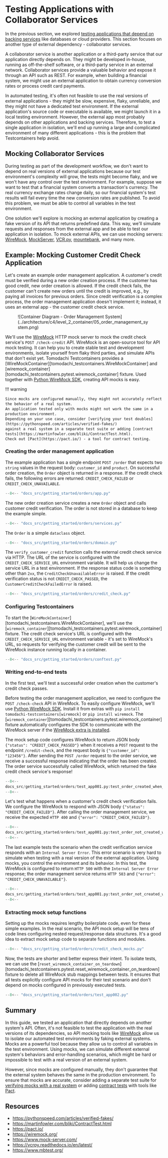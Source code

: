 # Testing Applications with Collaborator Services

In the previous section, we explored [testing applications that depend on backing services](./testing-app-with-backing-services.md) like databases or cloud providers.
This section focuses on another type of external dependency - collaborator services.

A collaborator service is another application or a third-party service that our application directly depends on.
They might be developed in-house, running as off-the-shelf software, or a third-party service in an external network.
Collaborator services provide a valuable behavior and expose it through an API such as REST.
For example, when building a financial system, we might use an external application to obtain currency conversion rates or process credit card payments.

In automated testing, it's often not feasible to use the real versions of external applications -
they might be slow, expensive, flaky, unreliable, and they might not have a dedicated test environment.
If the external application's source code or executable is available, we might launch it in a local testing environment.
However, the external app most probably depends on other applications and backing services.
Therefore, to test a single application in isolation, we'll end up running a large and complicated environment of many different applications -
this is the problem that Testcontainers help avoid.

## Mocking Collaborator Services

During testing as part of the development workflow, we don't want to depend on real versions of external applications
because our test environment's complexity will grow, the tests might become flaky, and we won't have any control over the test environment.
For example, suppose we want to test that a financial system converts a transaction's currency.
The real currency exchange rates change daily, so our financial system's test results will fail every time the new conversion rates are published.
To avoid this problem, we must be able to control all variables in the test environment.

One solution we'll explore is mocking an external application by creating a fake version of its API that returns predefined data.
This way, we'll simulate requests and responses from the external app and be able to test our application in isolation.
To mock external APIs, we can use mocking servers: [WireMock](https://wiremock.org/), [MockServer](https://www.mock-server.com/),
[VCR.py](https://vcrpy.readthedocs.io/en/latest/), [mountebank](https://www.mbtest.org/), and many more.

## Example: Mocking Customer Credit Check Application

Let's create an example order management application.
A customer's credit must be verified during a new order creation process.
If the customer has good credit, new order creation is allowed. If the credit check fails,
the customer can't create new orders until the credit is improved, e.g., by paying all invoices for previous orders.
Since credit verification is a complex process, the order management application doesn't implement it;
instead, it uses an external app - the customer credit check service.

<figure markdown>
  ![Container Diagram - Order Management System](../architecture/c4/level_2_container/05_order_management_system.png)
</figure>

We'll use the [WireMock](https://wiremock.org/) HTTP mock server to mock the credit check service's `POST /check-credit` API.
WireMock is an open-source tool for API mock testing. It can help you to create stable test and development environments,
isolate yourself from flaky third parties, and simulate APIs that don't exist yet.
Tomodachi Testcontainers provides a [WireMockContainer][tomodachi_testcontainers.WireMockContainer]
and [wiremock_container][tomodachi_testcontainers.pytest.wiremock_container] fixture.
Used together with [Python WireMock SDK](https://github.com/wiremock/python-wiremock), creating API mocks is easy.

!!! warning

    Since mocks are configured manually, they might not accurately reflect the behavior of a real system.
    An application tested only with mocks might not work the same in a production environment.
    Depending on your use case, consider [verifying your test doubles](https://pythonspeed.com/articles/verified-fakes/)
    against a real system in a separate test suite or adding [contract tests](https://martinfowler.com/bliki/ContractTest.html).
    Check out [Pact](https://pact.io/) - a tool for contract testing.

### Creating the order management application

The example application has a single endpoint `POST /order` that expects two `string` values in the request body: `customer_id` and `product`.
On successful order creation, the `Order` object is returned in a response.
If the credit check fails, the following errors are returned: `CREDIT_CHECK_FAILED` or `CREDIT_CHECK_UNAVAILABLE`.

```py title="src/app.py" hl_lines="13-16"
--8<-- "docs_src/getting_started/orders/app.py"
```

The new order creation service creates a new `Order` object and calls customer credit verification.
The order is not stored in a database to keep the example simple.

```py title="src/services.py" hl_lines="13"
--8<-- "docs_src/getting_started/orders/services.py"
```

The `Order` is a simple `dataclass` object.

```py title="src/domain.py"
--8<-- "docs_src/getting_started/orders/domain.py"
```

The `verify_customer_credit` function calls the external credit check service via HTTP.
The URL of the service is configured with the `CREDIT_CHECK_SERVICE_URL` environment variable.
It will help us change the service URL in a test environment.
If the response status code is something other than `2xx`, the `CreditCheckUnavailableError` is raised.
If the credit verification status is not `CREDIT_CHECK_PASSED`, the `CustomerCreditCheckFailedError` is raised.

```py title="src/credit_check.py" hl_lines="16-19 32"
--8<-- "docs_src/getting_started/orders/credit_check.py"
```

### Configuring Testcontainers

To start the [`WireMockContainer`][tomodachi_testcontainers.WireMockContainer],
we'll use the [`wiremock_container`][tomodachi_testcontainers.pytest.wiremock_container] fixture.
The credit check service's URL is configured with the `CREDIT_CHECK_SERVICE_URL` environment variable -
it's set to WireMock's URL, so requests for verifying the customer credit will be sent to
the WireMock instance running locally in a container.

```py title="tests/conftest.py" hl_lines="13 17"
--8<-- "docs_src/getting_started/orders/conftest.py"
```

### Writing end-to-end tests

In the first test, we'll test a successful order creation when the customer's credit check passes.

Before testing the order management application, we need to configure the `POST /check-check` API in WireMock.
To easily configure WireMock, we'll use [Python WireMock SDK](https://github.com/wiremock/python-wiremock).
Install it from extras with `pip install tomodachi-testcontainers[wiremock]` or `pip install wiremock`.
The [`wiremock_container`][tomodachi_testcontainers.pytest.wiremock_container]
fixture automatically configures the SDK to communicate with the WireMock server if the [WireMock extra is installed](../installation.md).

The mock setup code configures WireMock to return JSON body `{"status": "CREDIT_CHECK_PASSED"}` when it receives
a `POST` request to the endpoint `/credit-check`, and the request body is `{"customer_id": "123456"}`.
After sending the `POST /order` request to the order service, we receive a successful response indicating that the order has been created.
The order service successfully called WireMock, which returned the fake credit check service's response!

```py title="tests/test_app.py" hl_lines="11 16 21"
--8<--
docs_src/getting_started/orders/test_app001.py:test_order_created_when_credit_check_passed
--8<--
```

Let's test what happens when a customer's credit check verification fails.
We configure the WireMock to respond with JSON body `{"status": "CREDIT_CHECK_FAILED"}`.
After calling the order management service, we receive the expected `HTTP 400` and `{"error": "CREDIT_CHECK_FAILED"}`.

```py title="tests/test_app.py" hl_lines="11 21-22"
--8<--
docs_src/getting_started/orders/test_app001.py:test_order_not_created_when_credit_check_failed
--8<--
```

The last example tests the scenario when the credit verification service responds with an `Internal Server Error`.
This error scenario is very hard to simulate when testing with a real version of the external application.
Using mocks, you control the environment and its behavior.
In this test, the WireMock is configured to return `HTTP 500` with the `Internal Server Error` response;
the order management service returns `HTTP 503` and `{"error": "CREDIT_CHECK_UNAVAILABLE"}`.

```py title="tests/test_app.py" hl_lines="6-7 17-18"
--8<--
docs_src/getting_started/orders/test_app001.py:test_order_not_created_when_credit_check_service_unavailable
--8<--
```

### Extracting mock setup functions

Setting up the mocks requires lengthy boilerplate code, even for these simple examples.
In the real scenario, the API mock setup will be tens of code lines configuring nested request/response data structures.
It's a good idea to extract mock setup code to separate functions and modules.

```py title="tests/credit_check_mocks.py"
--8<-- "docs_src/getting_started/orders/credit_check_mocks.py"
```

Now, the tests are shorter and better express their intent.
To isolate tests, we can use the [`reset_wiremock_container_on_teardown`][tomodachi_testcontainers.pytest.reset_wiremock_container_on_teardown]
fixture to delete all WireMock stub mappings between tests.
It ensures that all tests explicitly configure API mocks for their test scenario and don't depend on mocks configured in previously executed tests.

```py title="tests/test_app.py" hl_lines="6 8 14 32 45"
--8<-- "docs_src/getting_started/orders/test_app002.py"
```

## Summary

In this guide, we tested an application that directly depends on another system's API.
Often, it's not feasible to test the application with the real versions of its dependencies,
so API mocking tools like [WireMock](https://wiremock.org/) allow us to isolate our automated test environments by faking external systems.
Mocks are a powerful tool because they allow us to control all variables in the test environment.
Using mocks, we can simulate different external system's behaviors and error-handling scenarios,
which might be hard or impossible to test with a real version of an external system.

However, since mocks are configured manually, they don't guarantee that the external system behaves the same in the production environment.
To ensure that mocks are accurate, consider adding a separate test suite for
[verifying mocks with a real system](https://pythonspeed.com/articles/verified-fakes/)
or adding [contract tests](https://martinfowler.com/bliki/ContractTest.html) with tools like [Pact](https://pact.io/).

## Resources

- <https://pythonspeed.com/articles/verified-fakes/>
- <https://martinfowler.com/bliki/ContractTest.html>
- <https://pact.io/>
- <https://wiremock.org/>
- <https://www.mock-server.com/>
- <https://vcrpy.readthedocs.io/en/latest/>
- <https://www.mbtest.org/>
